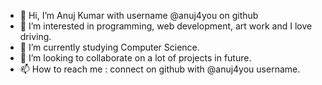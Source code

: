 - 👋 Hi, I’m Anuj Kumar with username @anuj4you on github
- 👀 I’m interested in programming, web development, art work and I love driving.
- 🌱 I’m currently studying Computer Science. 
- 💞️ I’m looking to collaborate on a lot of projects in future.
- 📫 How to reach me : connect on github with @anuj4you username.

<!---
anuj4you/anuj4you is a ✨ special ✨ repository because its `README.md` (this file) appears on your GitHub profile.
You can click the Preview link to take a look at your changes.
--->
